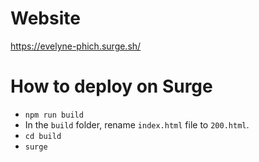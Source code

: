 # Website
https://evelyne-phich.surge.sh/

# How to deploy on Surge
- `npm run build`
- In the `build` folder, rename `index.html` file to `200.html`.
- `cd build`
- `surge`

